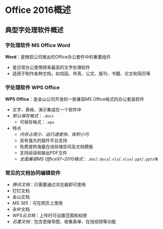 # Office 2016概述
## 典型字处理软件概述

### 字处理软件 MS Office Word

**Word**：是微软公司推出的Office办公套件中的重要组件
- 是日常办公使用频率最高的文字处理软件
- 适用于制作各种文档，如信函、传真、公文、报刊、书籍、论文和简历等

### 字处理软件 WPS Office

**WPS Office**：是金山公司开发的一款兼容MS Office格式的办公套装软件
- 文字、表格、演示集成在一个软件中
- *默认保存格式*：`.docx`
	- 可保存格式：`.wps`
- 特点
	- *内存占用少、运行速度快、体积小巧*
	- 具有强大的插件平台支持
	- 免费提供海量在线存储空间及文档模板
	- 支持阅读和输出PDF文件
	- *全面兼容MS 0ffice97~2010格式*：`.doc`/`.docx`/`.xls`/`.xlsx`/`.ppt`/`.pptx等`

### 常见的文档协同编辑软件

- *腾讯文档*：只需要通过浏览器即可使用
- 钉钉文档
- 金山文档
- *MS 365*：可在网页上使用
- 永中文档
- *WPS云文档*：上传时可设置范围和权限
- *石墨文档*：包含思维导图、收集表单、在线视频等功能
